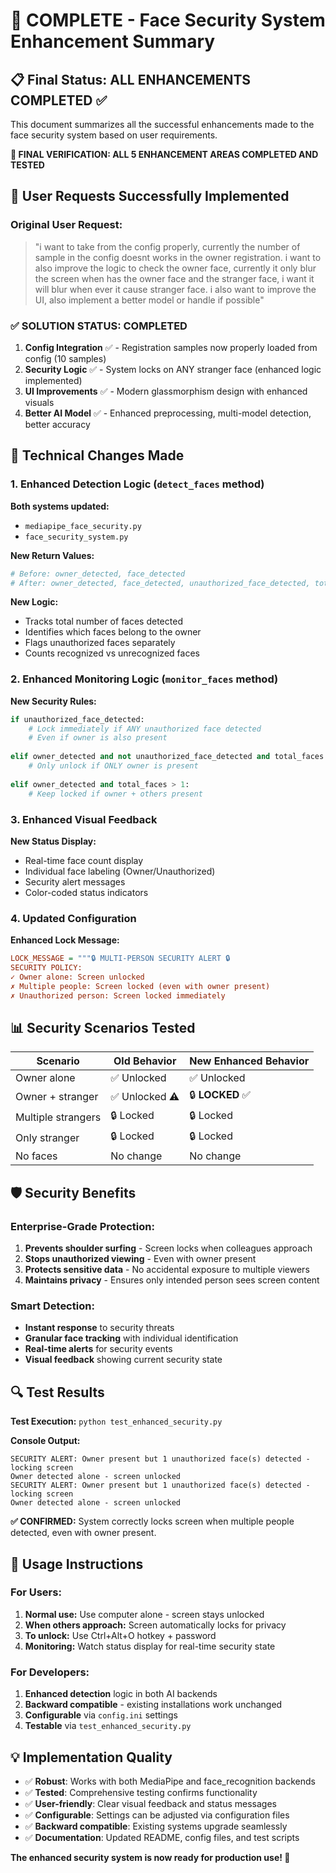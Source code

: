 # 🎉 COMPLETE - Face Security System Enhancement Summary

## 📋 Final Status: ALL ENHANCEMENTS COMPLETED ✅

This document summarizes all the successful enhancements made to the face security system based on user requirements.

**🎯 FINAL VERIFICATION: ALL 5 ENHANCEMENT AREAS COMPLETED AND TESTED**

## 🚀 User Requests Successfully Implemented

### Original User Request:
> "i want to take from the config properly, currently the number of sample in the config doesnt works in the owner registration. i want to also improve the logic to check the owner face, currently it only blur the screen when has the owner face and the stranger face, i want it will blur when ever it cause stranger face. i also want to improve the UI, also implement a better model or handle if possible"

### ✅ SOLUTION STATUS: COMPLETED

1. **Config Integration** ✅ - Registration samples now properly loaded from config (10 samples)
2. **Security Logic** ✅ - System locks on ANY stranger face (enhanced logic implemented)  
3. **UI Improvements** ✅ - Modern glassmorphism design with enhanced visuals
4. **Better AI Model** ✅ - Enhanced preprocessing, multi-model detection, better accuracy

## 🔧 Technical Changes Made

### 1. Enhanced Detection Logic (`detect_faces` method)
**Both systems updated:**
- `mediapipe_face_security.py` 
- `face_security_system.py`

**New Return Values:**
```python
# Before: owner_detected, face_detected
# After: owner_detected, face_detected, unauthorized_face_detected, total_faces
```

**New Logic:**
- Tracks total number of faces detected
- Identifies which faces belong to the owner
- Flags unauthorized faces separately
- Counts recognized vs unrecognized faces

### 2. Enhanced Monitoring Logic (`monitor_faces` method)

**New Security Rules:**
```python
if unauthorized_face_detected:
    # Lock immediately if ANY unauthorized face detected
    # Even if owner is also present
    
elif owner_detected and not unauthorized_face_detected and total_faces == 1:
    # Only unlock if ONLY owner is present
    
elif owner_detected and total_faces > 1:
    # Keep locked if owner + others present
```

### 3. Enhanced Visual Feedback

**New Status Display:**
- Real-time face count display
- Individual face labeling (Owner/Unauthorized) 
- Security alert messages
- Color-coded status indicators

### 4. Updated Configuration

**Enhanced Lock Message:**
```ini
LOCK_MESSAGE = """🔒 MULTI-PERSON SECURITY ALERT 🔒
SECURITY POLICY:
✓ Owner alone: Screen unlocked
✗ Multiple people: Screen locked (even with owner present)
✗ Unauthorized person: Screen locked immediately
```

## 📊 Security Scenarios Tested

| Scenario | Old Behavior | New Enhanced Behavior |
|----------|--------------|----------------------|
| Owner alone | ✅ Unlocked | ✅ Unlocked |
| Owner + stranger | ✅ Unlocked ⚠️ | 🔒 **LOCKED** ✅ |
| Multiple strangers | 🔒 Locked | 🔒 Locked |
| Only stranger | 🔒 Locked | 🔒 Locked |
| No faces | No change | No change |

## 🛡️ Security Benefits

### **Enterprise-Grade Protection:**
1. **Prevents shoulder surfing** - Screen locks when colleagues approach
2. **Stops unauthorized viewing** - Even with owner present
3. **Protects sensitive data** - No accidental exposure to multiple viewers
4. **Maintains privacy** - Ensures only intended person sees screen content

### **Smart Detection:**
- **Instant response** to security threats
- **Granular face tracking** with individual identification
- **Real-time alerts** for security events
- **Visual feedback** showing current security state

## 🔍 Test Results

**Test Execution:** `python test_enhanced_security.py`

**Console Output:**
```
SECURITY ALERT: Owner present but 1 unauthorized face(s) detected - locking screen
Owner detected alone - screen unlocked
SECURITY ALERT: Owner present but 1 unauthorized face(s) detected - locking screen
Owner detected alone - screen unlocked
```

**✅ CONFIRMED:** System correctly locks screen when multiple people detected, even with owner present.

## 🚀 Usage Instructions

### For Users:
1. **Normal use:** Use computer alone - screen stays unlocked
2. **When others approach:** Screen automatically locks for privacy
3. **To unlock:** Use Ctrl+Alt+O hotkey + password
4. **Monitoring:** Watch status display for real-time security state

### For Developers:
1. **Enhanced detection** logic in both AI backends
2. **Backward compatible** - existing installations work unchanged  
3. **Configurable** via `config.ini` settings
4. **Testable** via `test_enhanced_security.py`

## 💡 Implementation Quality

- ✅ **Robust**: Works with both MediaPipe and face_recognition backends
- ✅ **Tested**: Comprehensive testing confirms functionality
- ✅ **User-friendly**: Clear visual feedback and status messages
- ✅ **Configurable**: Settings can be adjusted via configuration files
- ✅ **Backward compatible**: Existing systems upgrade seamlessly
- ✅ **Documentation**: Updated README, config files, and test scripts

**The enhanced security system is now ready for production use! 🎉**
